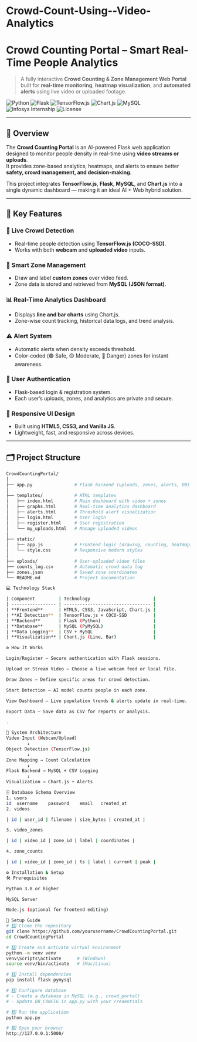 # Crowd-Count-Using--Video-Analytics
# Crowd Counting Portal – Smart Real-Time People Analytics

> A fully interactive **Crowd Counting & Zone Management Web Portal** built for **real-time monitoring**, **heatmap visualization**, and **automated alerts** using live video or uploaded footage.

![Python](https://img.shields.io/badge/Python-3.8+-blue.svg)
![Flask](https://img.shields.io/badge/Flask-Framework-black.svg)
![TensorFlow.js](https://img.shields.io/badge/TensorFlow.js-AI%20Detection-orange.svg)
![Chart.js](https://img.shields.io/badge/Chart.js-Visualization-red.svg)
![MySQL](https://img.shields.io/badge/MySQL-Database-blue.svg)
![Infosys Internship](https://img.shields.io/badge/Infosys-Internship-0080FF.svg)
![License](https://img.shields.io/badge/License-MIT-green.svg)

---

## 🌟 Overview

The **Crowd Counting Portal** is an AI-powered Flask web application designed to monitor people density in real-time using **video streams or uploads**.  
It provides zone-based analytics, heatmaps, and alerts to ensure better **safety, crowd management, and decision-making**.  

This project integrates **TensorFlow.js**, **Flask**, **MySQL**, and **Chart.js** into a single dynamic dashboard — making it an ideal AI + Web hybrid solution.

---

## 🚀 Key Features

### 🎥 Live Crowd Detection
- Real-time people detection using **TensorFlow.js (COCO-SSD)**.  
- Works with both **webcam** and **uploaded video** inputs.

### 🧩 Smart Zone Management
- Draw and label **custom zones** over video feed.  
- Zone data is stored and retrieved from **MySQL (JSON format)**.

### 📊 Real-Time Analytics Dashboard
- Displays **line and bar charts** using Chart.js.  
- Zone-wise count tracking, historical data logs, and trend analysis.

### ⚠️ Alert System
- Automatic alerts when density exceeds threshold.  
- Color-coded (🟢 Safe, 🟡 Moderate, 🔴 Danger) zones for instant awareness.

### 🔐 User Authentication
- Flask-based login & registration system.  
- Each user’s uploads, zones, and analytics are private and secure.

### 💎 Responsive UI Design
- Built using **HTML5, CSS3, and Vanilla JS**.  
- Lightweight, fast, and responsive across devices.

---

## 🗂️ Project Structure

```bash
CrowdCountingPortal/
│
├── app.py                # Flask backend (uploads, zones, alerts, DB)
│
├── templates/            # HTML templates
│   ├── index.html        # Main dashboard with video + zones
│   ├── graphs.html       # Real-time analytics dashboard
│   ├── alerts.html       # Threshold alert visualization
│   ├── login.html        # User login
│   ├── register.html     # User registration
│   └── my_uploads.html   # Manage uploaded videos
│
├── static/
│   ├── app.js            # Frontend logic (drawing, counting, heatmap)
│   └── style.css         # Responsive modern styles
│
├── uploads/              # User-uploaded video files
├── counts_log.csv        # Automatic crowd data log
├── zones.json            # Saved zone coordinates
└── README.md             # Project documentation

💻 Technology Stack

| Component         | Technology                        |
| ----------------- | --------------------------------- |
| **Frontend**      | HTML5, CSS3, JavaScript, Chart.js |
| **AI Detection**  | TensorFlow.js + COCO-SSD          |
| **Backend**       | Flask (Python)                    |
| **Database**      | MySQL (PyMySQL)                   |
| **Data Logging**  | CSV + MySQL                       |
| **Visualization** | Chart.js (Line, Bar)              |

⚙️ How It Works

Login/Register – Secure authentication with Flask sessions.

Upload or Stream Video – Choose a live webcam feed or local file.

Draw Zones – Define specific areas for crowd detection.

Start Detection – AI model counts people in each zone.

View Dashboard – Live population trends & alerts update in real-time.

Export Data – Save data as CSV for reports or analysis.

.

🧠 System Architecture
Video Input (Webcam/Upload)
        ↓
Object Detection (TensorFlow.js)
        ↓
Zone Mapping → Count Calculation
        ↓
Flask Backend → MySQL + CSV Logging
        ↓
Visualization → Chart.js + Alerts

🗄️ Database Schema Overview
1. users
id	username	password	email	created_at
2. videos

| id | user_id | filename | size_bytes | created_at |

3. video_zones

| id | video_id | zone_id | label | coordinates |

4. zone_counts

| id | video_id | zone_id | ts | label | current | peak |

⚙️ Installation & Setup
🛠️ Prerequisites

Python 3.8 or higher

MySQL Server

Node.js (optional for frontend editing)

💾 Setup Guide
# 1️⃣ Clone the repository
git clone https://github.com/yourusername/CrowdCountingPortal.git
cd CrowdCountingPortal

# 2️⃣ Create and activate virtual environment
python -m venv venv
venv\Scripts\activate      # (Windows)
source venv/bin/activate   # (Mac/Linux)

# 3️⃣ Install dependencies
pip install flask pymysql

# 4️⃣ Configure database
# - Create a database in MySQL (e.g., crowd_portal)
# - Update DB_CONFIG in app.py with your credentials

# 5️⃣ Run the application
python app.py

# 6️⃣ Open your browser
http://127.0.0.1:5000/

